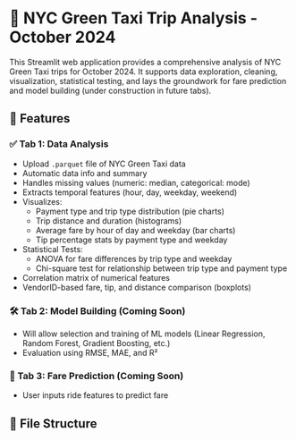 # 🚖 NYC Green Taxi Trip Analysis - October 2024

This Streamlit web application provides a comprehensive analysis of NYC Green Taxi trips for October 2024. It supports data exploration, cleaning, visualization, statistical testing, and lays the groundwork for fare prediction and model building (under construction in future tabs).

## 📌 Features

### ✅ Tab 1: Data Analysis

- Upload `.parquet` file of NYC Green Taxi data
- Automatic data info and summary
- Handles missing values (numeric: median, categorical: mode)
- Extracts temporal features (hour, day, weekday, weekend)
- Visualizes:
  - Payment type and trip type distribution (pie charts)
  - Trip distance and duration (histograms)
  - Average fare by hour of day and weekday (bar charts)
  - Tip percentage stats by payment type and weekday
- Statistical Tests:
  - ANOVA for fare differences by trip type and weekday
  - Chi-square test for relationship between trip type and payment type
- Correlation matrix of numerical features
- VendorID-based fare, tip, and distance comparison (boxplots)

### 🛠️ Tab 2: Model Building (Coming Soon)
- Will allow selection and training of ML models (Linear Regression, Random Forest, Gradient Boosting, etc.)
- Evaluation using RMSE, MAE, and R²

### 🔮 Tab 3: Fare Prediction (Coming Soon)
- User inputs ride features to predict fare

## 📂 File Structure

